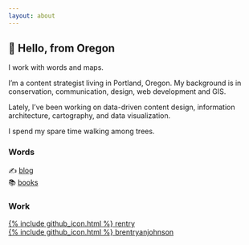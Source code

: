 ```yaml
---
layout: about
---
```


## 👋 Hello, from Oregon
I work with words and maps.

I’m a content strategist living in Portland, Oregon. My background is in conservation, communication, design, web development and GIS.

Lately, I’ve been working on data-driven content design, information architecture, cartography, and data visualization.

I spend my spare time walking among trees.

### Words
✍️ [blog](/posts)<br>
📚 [books](/books)

### Work
[{% include github_icon.html %} rentry](https://github.com/rentry)<br>
[{% include github_icon.html %} brentryanjohnson](https://github.com/brentryanjohnson)